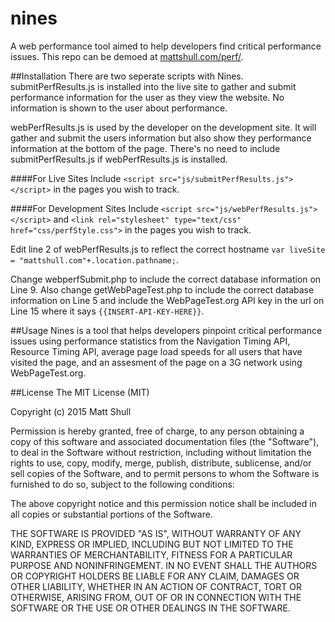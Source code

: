 # nines
A web performance tool aimed to help developers find critical performance issues.
This repo can be demoed at [mattshull.com/perf/](http://www.mattshull.com/perf/).
 
 
 
 
 
##Installation
There are two seperate scripts with Nines.  submitPerfResults.js is installed into the live site to gather and submit performance information for the user as they view the website.  No information is shown to the user about performance.

webPerfResults.js is used by the developer on the development site.  It will gather and submit the users information but also show they performance information at the bottom of the page.  There's no need to include submitPerfResults.js if webPerfResults.js is installed.

####For Live Sites
Include `<script src="js/submitPerfResults.js"></script>` in the pages you wish to track.

####For Development Sites
Include `<script src="js/webPerfResults.js"></script>` and `<link rel="stylesheet" type="text/css" href="css/perfStyle.css">`  in the pages you wish to track.  

Edit line 2 of webPerfResults.js to reflect the correct hostname `var liveSite = "mattshull.com"+.location.pathname;`.

Change webperfSubmit.php to include the correct database information on Line 9.  Also change getWebPageTest.php to include the correct database information on Line 5 and include the WebPageTest.org API key in the url on Line 15 where it says `{{INSERT-API-KEY-HERE}}`.



##Usage
Nines is a tool that helps developers pinpoint critical performance issues using performance statistics from the Navigation Timing API, Resource Timing API, average page load speeds for all users that have visited the page, and an assesment of the page on a 3G network using WebPageTest.org.
 
 
 
 
##License
The MIT License (MIT)

Copyright (c) 2015 Matt Shull

Permission is hereby granted, free of charge, to any person obtaining a copy
of this software and associated documentation files (the "Software"), to deal
in the Software without restriction, including without limitation the rights
to use, copy, modify, merge, publish, distribute, sublicense, and/or sell
copies of the Software, and to permit persons to whom the Software is
furnished to do so, subject to the following conditions:

The above copyright notice and this permission notice shall be included in all
copies or substantial portions of the Software.

THE SOFTWARE IS PROVIDED "AS IS", WITHOUT WARRANTY OF ANY KIND, EXPRESS OR
IMPLIED, INCLUDING BUT NOT LIMITED TO THE WARRANTIES OF MERCHANTABILITY,
FITNESS FOR A PARTICULAR PURPOSE AND NONINFRINGEMENT. IN NO EVENT SHALL THE
AUTHORS OR COPYRIGHT HOLDERS BE LIABLE FOR ANY CLAIM, DAMAGES OR OTHER
LIABILITY, WHETHER IN AN ACTION OF CONTRACT, TORT OR OTHERWISE, ARISING FROM,
OUT OF OR IN CONNECTION WITH THE SOFTWARE OR THE USE OR OTHER DEALINGS IN THE
SOFTWARE.
